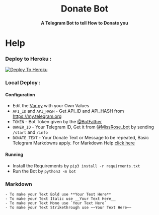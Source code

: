 <h1 align="center"><b>Donate Bot</b></h1>
<h4 align="center">A Telegram Bot to tell How to Donate you</h4>

# Help

### Deploy to Heroku :
[![Deploy To Heroku](https://www.herokucdn.com/deploy/button.svg)](https://heroku.com/deploy?template=https://github.com/KazeDevID/DonateBot)

### Local Deploy :
#### Configuration
- Edit the [Var.py](https://github.com/KazeDevID/DonateBot/blob/main/Var.py)  with your Own Values
- `API_ID` and `API_HASH` - Get API_ID and API_HASH from https://my.telegram.org
- `TOKEN` - Bot Token given by the [@BotFather](https://t.me/BotFather)
- `OWNER_ID` - Your Telegram ID, Get it from [@MissRose_bot](https://t.me/MissRose_bot) by sending `/start` and `/info`
- `DONATE_TEXT` - Your Donate Text or Message to be repeated, Basic Telegram Markdowns apply. For Markdown Help [click here](https://github.com/KazeDevID/DonateBot#markdown)

#### Running
- Install the Requirements by `pip3 install -r requirments.txt`
- Run the Bot by `python3 -m bot`

### Markdown
```
- To make your Text Bold use **Your Text Here**
- To make your Text Italic use __Your Text Here__
- To make your Text Mono use `Your Text Here`
- To make your Text Strikethrough use ~~Your Text Here~~ 
```